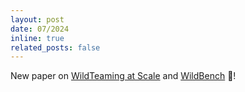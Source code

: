 ```yaml
---
layout: post
date: 07/2024
inline: true
related_posts: false
---
```


New paper on [WildTeaming at Scale](https://arxiv.org/pdf/2406.18510) and [WildBench](https://arxiv.org/pdf/2406.04770) 🦁!